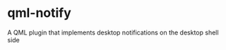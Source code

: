 qml-notify
==========

A QML plugin that implements desktop notifications on the desktop shell side
